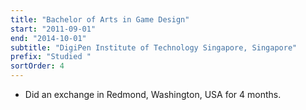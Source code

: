 ```yaml
---
title: "Bachelor of Arts in Game Design"
start: "2011-09-01"
end: "2014-10-01"
subtitle: "DigiPen Institute of Technology Singapore, Singapore"
prefix: "Studied "
sortOrder: 4
---
```


- Did an exchange in Redmond, Washington, USA for 4 months.
